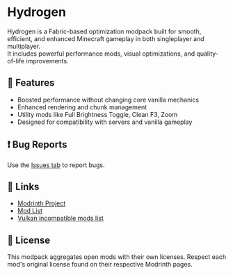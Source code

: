 # Hydrogen

Hydrogen is a Fabric-based optimization modpack built for smooth, efficient, and enhanced Minecraft gameplay in both singleplayer and multiplayer.  
It includes powerful performance mods, visual optimizations, and quality-of-life improvements.

## 🧩 Features
- Boosted performance without changing core vanilla mechanics
- Enhanced rendering and chunk management
- Utility mods like Full Brightness Toggle, Clean F3, Zoom
- Designed for compatibility with servers and vanilla gameplay

## ❗ Bug Reports
Use the [Issues tab](https://github.com/FastPig-jar/Hydrogen-modpack/issues) to report bugs.

## 🔗 Links
- [Modrinth Project](https://modrinth.com/modpack/hydrogenpack)
- [Mod List](MODLIST.md)
- [Vulkan incompatible mods list](https://github.com/xCollateral/VulkanMod/wiki/Incompatible-mods)

## 📜 License
This modpack aggregates open mods with their own licenses. Respect each mod's original license found on their respective Modrinth pages.
